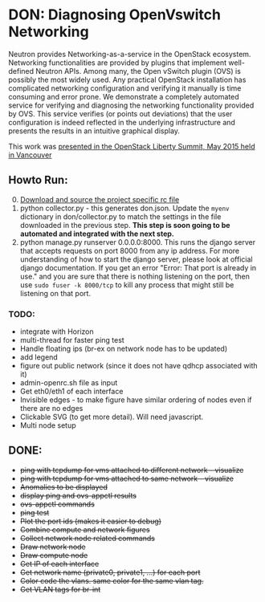 # DON: Diagnosing OpenVswitch Networking

Neutron provides Networking-as-a-service in the OpenStack ecosystem. Networking
functionalities are provided by plugins that implement well-defined Neutron
APIs. Among many, the Open vSwitch plugin (OVS) is possibly the most widely
used. Any practical OpenStack installation has complicated networking
configuration and verifying it manually is time consuming and error prone. We
demonstrate a completely automated service for verifying and diagnosing the
networking functionality provided by OVS. This service verifies (or points out
deviations) that the user configuration is indeed reflected in the underlying
infrastructure and presents the results in an intuitive graphical display.

This work was [presented in the OpenStack Liberty Summit, May 2015 held in Vancouver](https://www.google.co://www.openstack.org/summit/vancouver-2015/summit-videos/presentation/don-diagnosing-ovs-in-neutron "DON Presentation at OpenStack Liberty Summit, Vancouver, May 2015")

## Howto Run:

0. [Download and source the project specific rc file](http://docs.openstack.org/user-guide/common/cli_set_environment_variables_using_openstack_rc.html)
1. python collector.py - this generates don.json. Update the `myenv` dictionary in
   don/collector.py to match the settings in the file downloaded in the previous
   step. **This step is soon going to be automated and integrated with the next
   step.**
2. python manage.py runserver 0.0.0.0:8000. This runs the django server that
   accepts requests on port 8000 from any ip address. For more understanding of
   how to start the django server, please look at official django documentation.
   If you get an error "Error: That port is already in use." and you are sure
   that there is nothing listening on the port, then use `sudo fuser -k 8000/tcp`
   to kill any process that might still be listening on that port.

### TODO:
- integrate with Horizon
- multi-thread for faster ping test
- Handle floating ips (br-ex on network node has to be updated)
- add legend
- figure out public network (since it does not have qdhcp associated with it)
- admin-openrc.sh file as input
- Get eth0/eth1 of each interface
- Invisible edges - to make figure have similar ordering of nodes even if there
  are no edges
- Clickable SVG (to get more detail). Will need javascript.
- Multi node setup

## DONE:
- ~~ping with tcpdump for vms attached to different network - visualize~~
- ~~ping with tcpdump for vms attached to same network - visualize~~
- ~~Anomalies to be displayed~~
- ~~display ping and ovs-appctl results~~
- ~~ovs-appctl commands~~
- ~~ping test~~
- ~~Plot the port ids (makes it easier to debug)~~
- ~~Combine compute and network figures~~
- ~~Collect network node related commands~~
- ~~Draw network node~~
- ~~Draw compute node~~
- ~~Get IP of each interface~~
- ~~Get network name (private0, private1, ...) for each port~~
- ~~Color code the vlans. same color for the same vlan tag.~~
- ~~Get VLAN tags for br-int~~

